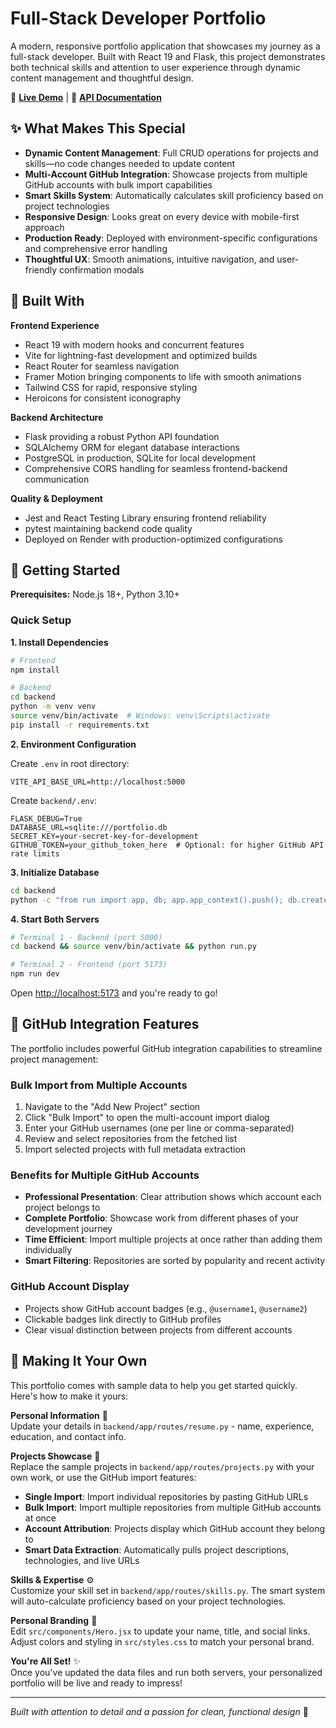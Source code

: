 # Full-Stack Developer Portfolio

A modern, responsive portfolio application that showcases my journey as a full-stack developer. Built with React 19 and Flask, this project demonstrates both technical skills and attention to user experience through dynamic content management and thoughtful design.

🌟 **[Live Demo](https://portfolio-frontend-zhcd.onrender.com)** | 🔗 **[API Documentation](https://portfolio-backend-skva.onrender.com/api)**

## ✨ What Makes This Special

- **Dynamic Content Management**: Full CRUD operations for projects and skills—no code changes needed to update content
- **Multi-Account GitHub Integration**: Showcase projects from multiple GitHub accounts with bulk import capabilities
- **Smart Skills System**: Automatically calculates skill proficiency based on project technologies
- **Responsive Design**: Looks great on every device with mobile-first approach
- **Production Ready**: Deployed with environment-specific configurations and comprehensive error handling
- **Thoughtful UX**: Smooth animations, intuitive navigation, and user-friendly confirmation modals

## 🔧 Built With

**Frontend Experience**
- React 19 with modern hooks and concurrent features
- Vite for lightning-fast development and optimized builds
- React Router for seamless navigation
- Framer Motion bringing components to life with smooth animations
- Tailwind CSS for rapid, responsive styling
- Heroicons for consistent iconography

**Backend Architecture**  
- Flask providing a robust Python API foundation
- SQLAlchemy ORM for elegant database interactions
- PostgreSQL in production, SQLite for local development
- Comprehensive CORS handling for seamless frontend-backend communication

**Quality & Deployment**
- Jest and React Testing Library ensuring frontend reliability
- pytest maintaining backend code quality
- Deployed on Render with production-optimized configurations

## 🚀 Getting Started

**Prerequisites:** Node.js 18+, Python 3.10+

### Quick Setup

**1. Install Dependencies**
```bash
# Frontend
npm install

# Backend
cd backend
python -m venv venv
source venv/bin/activate  # Windows: venv\Scripts\activate
pip install -r requirements.txt
```

**2. Environment Configuration**

Create `.env` in root directory:
```
VITE_API_BASE_URL=http://localhost:5000
```

Create `backend/.env`:
```
FLASK_DEBUG=True
DATABASE_URL=sqlite:///portfolio.db
SECRET_KEY=your-secret-key-for-development
GITHUB_TOKEN=your_github_token_here  # Optional: for higher GitHub API rate limits
```

**3. Initialize Database**
```bash
cd backend
python -c "from run import app, db; app.app_context().push(); db.create_all()"
```

**4. Start Both Servers**
```bash
# Terminal 1 - Backend (port 5000)
cd backend && source venv/bin/activate && python run.py

# Terminal 2 - Frontend (port 5173) 
npm run dev
```

Open [http://localhost:5173](http://localhost:5173) and you're ready to go!

## 🚀 GitHub Integration Features

The portfolio includes powerful GitHub integration capabilities to streamline project management:

### Bulk Import from Multiple Accounts
1. Navigate to the "Add New Project" section
2. Click "Bulk Import" to open the multi-account import dialog
3. Enter your GitHub usernames (one per line or comma-separated)
4. Review and select repositories from the fetched list
5. Import selected projects with full metadata extraction

### Benefits for Multiple GitHub Accounts
- **Professional Presentation**: Clear attribution shows which account each project belongs to
- **Complete Portfolio**: Showcase work from different phases of your development journey
- **Time Efficient**: Import multiple projects at once rather than adding them individually
- **Smart Filtering**: Repositories are sorted by popularity and recent activity

### GitHub Account Display
- Projects show GitHub account badges (e.g., `@username1`, `@username2`)
- Clickable badges link directly to GitHub profiles
- Clear visual distinction between projects from different accounts

## 🎨 Making It Your Own

This portfolio comes with sample data to help you get started quickly. Here's how to make it yours:

**Personal Information** 👤  
Update your details in `backend/app/routes/resume.py` - name, experience, education, and contact info.

**Projects Showcase** 💼  
Replace the sample projects in `backend/app/routes/projects.py` with your own work, or use the GitHub import features:

- **Single Import**: Import individual repositories by pasting GitHub URLs
- **Bulk Import**: Import multiple repositories from multiple GitHub accounts at once
- **Account Attribution**: Projects display which GitHub account they belong to
- **Smart Data Extraction**: Automatically pulls project descriptions, technologies, and live URLs

**Skills & Expertise** ⚙️  
Customize your skill set in `backend/app/routes/skills.py`. The smart system will auto-calculate proficiency based on your project technologies.

**Personal Branding** 🎨  
Edit `src/components/Hero.jsx` to update your name, title, and social links. Adjust colors and styling in `src/styles.css` to match your personal brand.

**You're All Set!** ✨  
Once you've updated the data files and run both servers, your personalized portfolio will be live and ready to impress!

---

_Built with attention to detail and a passion for clean, functional design_ 🚀
